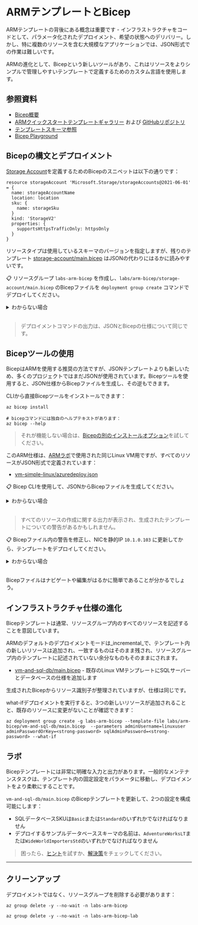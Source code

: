# ARMテンプレートとBicep

ARMテンプレートの背後にある概念は重要です - インフラストラクチャをコードとして、パラメータ化されたデプロイメント、希望の状態へのデリバリー。しかし、特に複数のリソースを含む大規模なアプリケーションでは、JSON形式での作業は難しいです。

ARMの進化として、Bicepという新しいツールがあり、これはリソースをよりシンプルで管理しやすいテンプレートで定義するためのカスタム言語を使用します。

## 参照資料

- [Bicep概要](https://docs.microsoft.com/ja-jp/azure/azure-resource-manager/bicep/overview?tabs=bicep)
- [ARMクイックスタートテンプレートギャラリー](https://azure.microsoft.com/ja-jp/resources/templates/) および [GitHubリポジトリ](https://github.com/Azure/azure-quickstart-templates/tree/master/quickstarts)
- [テンプレートスキーマ参照](https://docs.microsoft.com/ja-jp/azure/templates/)
- [Bicep Playground](https://aka.ms/bicepdemo)

## Bicepの構文とデプロイメント

[Storage Account](https://docs.microsoft.com/ja-jp/azure/templates/microsoft.storage/storageaccounts?tabs=bicep)を定義するためのBicepのスニペットは以下の通りです：



```
resource storageAccount 'Microsoft.Storage/storageAccounts@2021-06-01' = {
  name: storageAccountName
  location: location
  sku: {
    name: storageSku
  }
  kind: 'StorageV2'
  properties: {
    supportsHttpsTrafficOnly: httpsOnly
  }
}
```


リソースタイプは使用しているスキーマのバージョンを指定しますが、残りのテンプレート [storage-account/main.bicep](/labs/arm-bicep/storage-account/main.bicep) はJSONの代わりにはるかに読みやすいです。

📋 リソースグループ `labs-arm-bicep` を作成し、`labs/arm-bicep/storage-account/main.bicep` のBicepファイルを `deployment group create` コマンドでデプロイしてください。

<details>
  <summary>わからない場合</summary>



```
az group create -n labs-arm-bicep  --tags courselabs=azure --location southeastasia
```


このコマンドはCLIからパラメータ値を要求します：



```
az deployment group create -g labs-arm-bicep --template-file labs/arm-bicep/storage-account/main.bicep
```


またはコマンドで値を提供します：



```
az deployment group create -g labs-arm-bicep --template-file labs/arm-bicep/storage-account/main.bicep --parameters storageAccountName=<unique-name>
```


</details><br/>

> デプロイメントコマンドの出力は、JSONとBicepの仕様について同じです。

## Bicepツールの使用

BicepはARMを使用する推奨の方法ですが、JSONテンプレートよりも新しいため、多くのプロジェクトではまだJSONが使用されています。Bicepツールを使用すると、JSON仕様からBicepファイルを生成し、その逆もできます。

CLIから直接Bicepツールをインストールできます：



```
az bicep install

# bicepコマンドには独自のヘルプテキストがあります：
az bicep --help
```


> それが機能しない場合は、[Bicepの別のインストールオプション](https://docs.microsoft.com/ja-jp/azure/azure-resource-manager/bicep/install#deployment-environment)を試してください。

このARM仕様は、[ARMラボ](/labs/arm/README.md)で使用された同じLinux VM用ですが、すべてのリソースがJSON形式で定義されています：

- [vm-simple-linux/azuredeploy.json](/labs/arm-bicep/vm-simple-linux/azuredeploy.json)

📋 Bicep CLIを使用して、JSONからBicepファイルを生成してください。

<details>
  <summary>わからない場合</summary>

`decompile` コマンドはARMからBicepを生成します：



```
az bicep decompile --help 

az bicep decompile -f labs/arm-bicep/vm-simple-linux/azuredeploy.json
```

</details><br/>

> すべてのリソースの作成に関する出力が表示され、生成されたテンプレートについての警告があるかもしれません。

📋 Bicepファイル内の警告を修正し、NICを静的IP `10.1.0.103` に更新してから、テンプレートをデプロイしてください。

<details>
  <summary>わからない場合</summary>

更新されたファイルの例：

- [vm-simple-linux/azuredeploy-updated.bicep](/labs/arm-bicep/vm-simple-linux/azuredeploy-updated.bicep)

これによりARMラボで使用された同じ_privateIP_の値が設定されます。



```
az deployment group create -g labs-arm-bicep --template-file labs/arm-bicep/vm-simple-linux/azuredeploy-updated.bicep --parameters adminUsername=linuxuser adminPasswordOrKey=<strong-password>
```


</details><br/>

Bicepファイルはナビゲートや編集がはるかに簡単であることが分かるでしょう。

## インフラストラクチャ仕様の進化

Bicepテンプレートは通常、リソースグループ内のすべてのリソースを記述することを意図しています。

ARMのデフォルトのデプロイメントモードは_incremental_で、テンプレート内の新しいリソースは追加され、一致するものはそのまま残され、リソースグループ内のテンプレートに記述されていない余分なものもそのままにされます。

- [vm-and-sql-db/main.bicep](/labs/arm-bicep/vm-and-sql-db/main.bicep) - 既存のLinux VMテンプレートにSQLサーバーとデータベースの仕様を追加します

生成されたBicepからリソース識別子が整理されていますが、仕様は同じです。

what-ifデプロイメントを実行すると、3つの新しいリソースが追加されることと、既存のリソースに変更がないことが確認できます：



```
az deployment group create -g labs-arm-bicep --template-file labs/arm-bicep/vm-and-sql-db/main.bicep  --parameters adminUsername=linuxuser adminPasswordOrKey=<strong-password> sqlAdminPassword=<strong-password> --what-if
```


## ラボ

Bicepテンプレートには非常に明確な入力と出力があります。一般的なメンテナンスタスクは、テンプレート内の固定設定をパラメータに移動し、デプロイメントをより柔軟にすることです。

`vm-and-sql-db/main.bicep` のBicepテンプレートを更新して、2つの設定を構成可能にします：

- SQLデータベースSKUは`Basic`または`Standard`のいずれかでなければなりません
- デプロイするサンプルデータベーススキーマの名前は、`AdventureWorksLT`または`WideWorldImportersStd`のいずれかでなければなりません

> 困ったら、[ヒント](hints_jp.md)を試すか、[解決策](solution_jp.md)をチェックしてください。

___

## クリーンアップ

デプロイメントではなく、リソースグループを削除する必要があります：



```
az group delete -y --no-wait -n labs-arm-bicep

az group delete -y --no-wait -n labs-arm-bicep-lab
```
